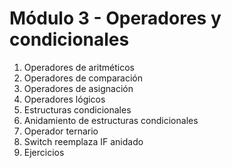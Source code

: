 # Módulo 3 - Operadores y condicionales
01. Operadores de aritméticos
02. Operadores de comparación
03. Operadores de asignación
04. Operadores lógicos
05. Estructuras condicionales
06. Anidamiento de estructuras condicionales
07. Operador ternario
08. Switch reemplaza IF anidado
09. Ejercicios